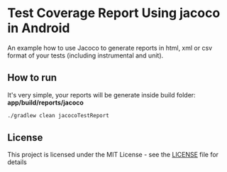 # Test Coverage Report Using jacoco in Android

An example how to use Jacoco to generate reports in html, xml or csv format of your tests (including instrumental and unit).

## How to run

It's very simple, your reports will be generate inside build folder: **app/build/reports/jacoco**

```bash
./gradlew clean jacocoTestReport
```

## License

This project is licensed under the MIT License - see the [LICENSE](LICENSE) file for details